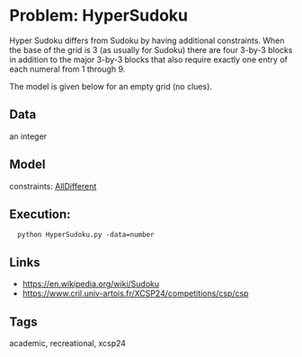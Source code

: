 # Problem: HyperSudoku

Hyper Sudoku differs from Sudoku by having additional constraints.
When the base of the grid is 3 (as usually for Sudoku) there are four 3-by-3 blocks in addition to the major 3-by-3 blocks
that also require exactly one entry of each numeral from 1 through 9.

The model is given below for an empty grid (no clues).

## Data
  an integer

## Model
  constraints: [AllDifferent](https://pycsp.org/documentation/constraints/AllDifferent)

## Execution:
```
  python HyperSudoku.py -data=number
```

## Links
  - https://en.wikipedia.org/wiki/Sudoku
  - https://www.cril.univ-artois.fr/XCSP24/competitions/csp/csp

## Tags
  academic, recreational, xcsp24
